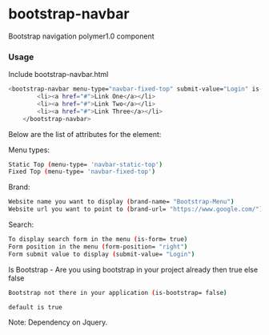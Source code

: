 # bootstrap-navbar
Bootstrap navigation polymer1.0 component

### Usage

Include bootstrap-navbar.html

```sh
<bootstrap-navbar menu-type="navbar-fixed-top" submit-value="Login" is-form=true form-position="right" brand-name="Bootstrap-Menu" brand-url="https://www.google.com/">
        <li><a href="#">Link One</a></li>
        <li><a href="#">Link Two</a></li>
        <li><a href="#">Link Three</a></li>
    </bootstrap-navbar>
```
Below are the list of attributes for the element:

Menu types:
```sh
Static Top (menu-type= 'navbar-static-top')
Fixed Top (menu-type= 'navbar-fixed-top')
```
Brand:
```sh
Website name you want to display (brand-name= "Bootstrap-Menu")
Website url you want to point to (brand-url= "https://www.google.com/")
```
Search:
```sh
To display search form in the menu (is-form= true)
Form position in the menu (form-position= "right")
Form submit value to display (submit-value= "Login")
```
Is Bootstrap - Are you using bootstrap in your project already then true else false
```sh
Bootstrap not there in your application (is-bootstrap= false) 

default is true
```

Note: Dependency on Jquery.


